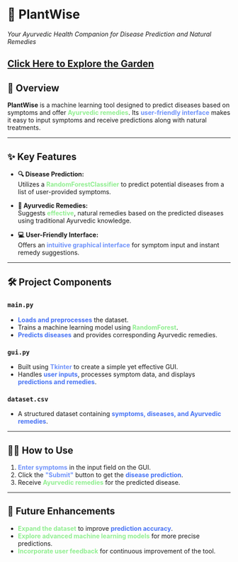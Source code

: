# 🌿 **PlantWise**  
*Your Ayurvedic Health Companion for Disease Prediction and Natural Remedies*  

[Click Here to Explore the Garden](https://sites.google.com/view/plantwise/vitrual-garden?authuser=0)
---

## 🌟 **Overview**  
**PlantWise** is a machine learning tool designed to predict diseases based on symptoms and offer <strong style="color:#90EE90;">Ayurvedic remedies</strong>. Its <strong style="color:#7093fa;">user-friendly interface</strong> makes it easy to input symptoms and receive predictions along with natural treatments.

---

## ✨ **Key Features**  

- **🔍 Disease Prediction:**  
   Utilizes a <strong style="color:#90EE90;">RandomForestClassifier</strong> to predict potential diseases from a list of user-provided symptoms.  
   
- **🌱 Ayurvedic Remedies:**  
   Suggests <strong style="color:#90EE90;">effective</strong>, natural remedies based on the predicted diseases using traditional Ayurvedic knowledge.

- **💻 User-Friendly Interface:**  
   Offers an <strong style="color:#7093fa;">intuitive graphical interface</strong> for symptom input and instant remedy suggestions.

---

## 🛠 **Project Components**  

### `main.py`
- <strong style="color:#4974f5;">Loads and preprocesses</strong> the dataset.
- Trains a machine learning model using <strong style="color:#90EE90;">RandomForest</strong>.
- <strong style="color:#4974f5;">Predicts diseases</strong> and provides corresponding Ayurvedic remedies.

### `gui.py`
- Built using <strong style="color:#7093fa;">Tkinter</strong> to create a simple yet effective GUI.
- Handles <strong style="color:#4974f5;">user inputs</strong>, processes symptom data, and displays <strong style="color:#4974f5;">predictions and remedies</strong>.

### `dataset.csv`
- A structured dataset containing <strong style="color:#4974f5;">symptoms, diseases, and Ayurvedic remedies</strong>.

---

## 🧑‍💻 **How to Use**  

1. <strong style="color:#7093fa;">Enter symptoms</strong> in the input field on the GUI.
2. Click the <strong style="color:#7093fa;">"Submit"</strong> button to get the <strong style="color:#4974f5;">disease prediction</strong>.
3. Receive <strong style="color:#90EE90;">Ayurvedic remedies</strong> for the predicted disease.

---

## 🚀 **Future Enhancements**  

- <strong style="color:#90EE90;">Expand the dataset</strong> to improve <strong style="color:#4974f5;">prediction accuracy</strong>.
- <strong style="color:#90EE90;">Explore advanced machine learning models</strong> for more precise predictions.
- <strong style="color:#90EE90;">Incorporate user feedback</strong> for continuous improvement of the tool.

